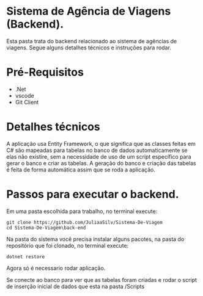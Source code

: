 # Sistema de Agência de Viagens (Backend).

Esta pasta trata do backend relacionado ao sistema de agências de viagens. Segue alguns detalhes técnicos e instruções para rodar.

# Pré-Requisitos

* .Net
* vscode
* Git Client

# Detalhes técnicos

A aplicação usa Entity Framework, o que significa que as classes feitas em C# são mapeadas para tabelas no banco de dados automaticamente se elas não existire, sem a necessidade de uso de um script específico para gerar o banco e criar as tabelas. A geração do banco e criação das tabelas é feita de forma automática assim que se roda a aplicação.

# Passos para executar o backend.

Em uma pasta escolhida para trabalho, no terminal execute:

```
git clone https://github.com/JuliaaSilv/Sistema-De-Viagem
cd Sistema-De-Viagem\back-end
```

Na pasta do sistema você precisa instalar alguns pacotes, na pasta do repositório que foi clonado, no terminal execute:

```
dotnet restore
```

Agora só é necessario rodar aplicação.

Se conecte ao banco para ver que as tabelas foram criadas e rodar o script de inserção inicial de dados que esta na pasta /Scripts



